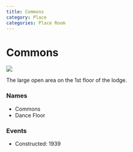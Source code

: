 ```yaml
---
title: Commons
category: Place
categories: Place Room
---
```

# Commons
<img src="/img/2020-Commons.jpeg" style="">

The large open area on the 1st floor of the lodge.

### Names
- Commons
- Dance Floor

### Events
- Constructed: 1939